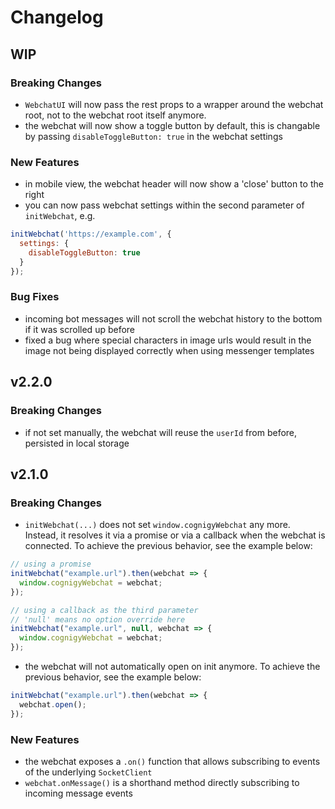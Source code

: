 # Changelog

## WIP

### Breaking Changes
- `WebchatUI` will now pass the rest props to a wrapper around the webchat root, not to the webchat root itself anymore.
- the webchat will now show a toggle button by default, this is changable by passing `disableToggleButton: true` in the webchat settings

### New Features
- in mobile view, the webchat header will now show a 'close' button to the right
- you can now pass webchat settings within the second parameter of `initWebchat`, e.g. 
```javascript
initWebchat('https://example.com', { 
  settings: {
    disableToggleButton: true
  }
});
```

### Bug Fixes
- incoming bot messages will not scroll the webchat history to the bottom if it was scrolled up before
- fixed a bug where special characters in image urls would result in the image not being displayed correctly when using messenger templates

## v2.2.0

### Breaking Changes

- if not set manually, the webchat will reuse the `userId` from before, persisted in local storage

## v2.1.0

### Breaking Changes

- `initWebchat(...)` does not set `window.cognigyWebchat` any more. Instead, it resolves it via a promise or via a callback when the webchat is connected. To achieve the previous behavior, see the example below:

```javascript
// using a promise
initWebchat("example.url").then(webchat => {
  window.cognigyWebchat = webchat;
});

// using a callback as the third parameter
// 'null' means no option override here
initWebchat("example.url", null, webchat => {
  window.cognigyWebchat = webchat;
});
```

- the webchat will not automatically open on init anymore. To achieve the previous behavior, see the example below:

```javascript
initWebchat("example.url").then(webchat => {
  webchat.open();
});
```

### New Features

- the webchat exposes a `.on()` function that allows subscribing to events of the underlying `SocketClient`
- `webchat.onMessage()` is a shorthand method directly subscribing to incoming message events
